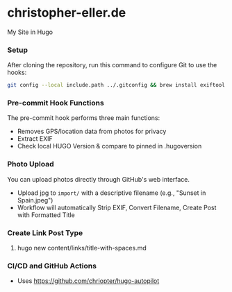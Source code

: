 # christopher-eller.de
My Site in Hugo

### Setup
After cloning the repository, run this command to configure Git to use the hooks:
```bash
git config --local include.path ../.gitconfig && brew install exiftool
```

### Pre-commit Hook Functions
The pre-commit hook performs three main functions:
- Removes GPS/location data from photos for privacy
- Extract EXIF
- Check local HUGO Version & compare to pinned in .hugoversion

### Photo Upload
You can upload photos directly through GitHub's web interface.

- Upload jpg to `import/` with a descriptive filename (e.g., "Sunset in Spain.jpeg")
- Workflow will automatically Strip EXIF, Convert Filename, Create Post with Formatted Title

### Create Link Post Type
1. hugo new content/links/title-with-spaces.md

### CI/CD and GitHub Actions

- Uses https://github.com/chriopter/hugo-autopilot